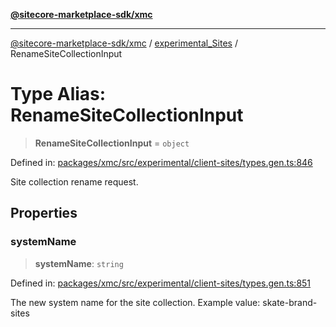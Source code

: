 [**@sitecore-marketplace-sdk/xmc**](../../../../README.md)

***

[@sitecore-marketplace-sdk/xmc](../../../../README.md) / [experimental\_Sites](../README.md) / RenameSiteCollectionInput

# Type Alias: RenameSiteCollectionInput

> **RenameSiteCollectionInput** = `object`

Defined in: [packages/xmc/src/experimental/client-sites/types.gen.ts:846](https://github.com/Sitecore/marketplace-sdk/blob/main/packages/xmc/src/experimental/client-sites/types.gen.ts#L846)

Site collection rename request.

## Properties

### systemName

> **systemName**: `string`

Defined in: [packages/xmc/src/experimental/client-sites/types.gen.ts:851](https://github.com/Sitecore/marketplace-sdk/blob/main/packages/xmc/src/experimental/client-sites/types.gen.ts#L851)

The new system name for the site collection.
Example value: skate-brand-sites
